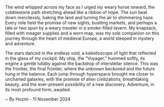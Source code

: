 
The wind whipped across my face as I urged my weary horse onward, the cobblestone path stretching ahead like a ribbon of hope. The sun beat down mercilessly, baking the land and turning the air to shimmering haze. Every mile held the promise of new sights, bustling markets, and perhaps a tale or two spun by a weary traveler in a smoke-filled tavern. My knapsack, filled with meager supplies and a worn map, was my sole companion on this journey through the heart of medieval Europe, a world steeped in mystery and adventure.

The stars danced in the endless void, a kaleidoscope of light that reflected in the glass of my cockpit. My ship, the "Voyager," hummed softly, its engine a gentle lullaby against the backdrop of interstellar silence. This was the frontier, the final frontier, where the unknown beckoned and the future hung in the balance. Each jump through hyperspace brought me closer to uncharted galaxies, with the promise of alien civilizations, breathtaking beauty, and the ever-present possibility of a new discovery. Adventure, in its most profound form, awaited. 

~ By Hozmi - 11 November 2024

